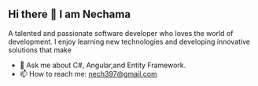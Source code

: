 ## Hi there 👋 I am Nechama
A talented and passionate software developer who loves the world of development. I enjoy learning new technologies and developing innovative solutions that make

- 💬 Ask me about C#, Angular,and Entity Framework.
- 📫 How to reach me: nech397@gmail.com


